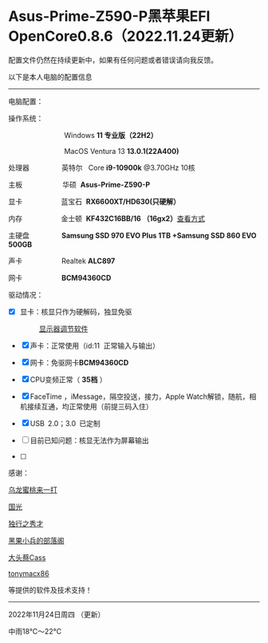 

# Asus-Prime-Z590-P黑苹果EFI OpenCore0.8.6（2022.11.24更新）


配置文件仍然在持续更新中，如果有任何问题或者错误请向我反馈。

以下是本人电脑的配置信息

---


电脑配置：

操作系统：

&ensp;&ensp;&ensp;&ensp;&ensp;&ensp;&ensp;&ensp;&ensp;&ensp;&ensp;&ensp;&ensp;&ensp;&ensp;&ensp;Windows **11 专业版（22H2）**

&ensp;&ensp;&ensp;&ensp;&ensp;&ensp;&ensp;&ensp;&ensp;&ensp;&ensp;&ensp;&ensp;&ensp;&ensp;&ensp;MacOS Ventura 13 **13.0.1(22A400)**

处理器&ensp;&ensp;&ensp;&ensp;&ensp;&ensp;&ensp;&nbsp;&nbsp;&nbsp; 英特尔 &nbsp;&nbsp;Core **i9-10900k** @3.70GHz 10核

主板&ensp;&ensp;&ensp;&ensp;&ensp;&ensp;&ensp;&nbsp;&nbsp;&nbsp;&nbsp;&nbsp;&nbsp;&nbsp;&nbsp;华硕&nbsp;&nbsp;**Asus-Prime-Z590-P**

显卡&ensp;&ensp;&ensp;&ensp;&ensp;&ensp;&ensp;&ensp;&ensp;&ensp;&nbsp;&nbsp;蓝宝石&nbsp;&nbsp;**RX6600XT/HD630(只硬解）**

内存&ensp;&ensp;&ensp;&ensp;&ensp;&ensp;&ensp;&ensp;&ensp;&ensp;&nbsp;&nbsp;金士顿&nbsp;&nbsp;**KF432C16BB/16 （16gx2）**[查看方式](https://www.kingston.com.cn/cn/memory/memory-part-number-decoder)

主硬盘&ensp;&nbsp;&ensp;&ensp;&ensp;&ensp;&ensp;&ensp;&nbsp;&nbsp;&nbsp;**Samsung SSD 970 EVO Plus 1TB +Samsung SSD 860 EVO 500GB**

声卡&ensp;&ensp;&ensp;&ensp;&ensp;&ensp;&ensp;&ensp;&ensp;&nbsp;&nbsp;&nbsp;&nbsp;Realtek **ALC897**

网卡&ensp;&ensp;&ensp;&ensp;&ensp;&ensp;&ensp;&ensp;&ensp;&nbsp;&nbsp;&nbsp;&nbsp;**BCM94360CD**


驱动情况：

- [x] 显卡：核显只作为硬解码，独显免驱

&ensp;&ensp;&ensp;&ensp;&ensp;&nbsp;&nbsp;&nbsp;&nbsp;&nbsp;&ensp;[显示器调节软件](https://github.com/MonitorControl/MonitorControl#readme)

- [x] 声卡：正常使用（id:11&nbsp;&nbsp;正常输入与输出）

- [x] 网卡：免驱网卡**BCM94360CD**

- [x] CPU变频正常（ **35档** ）

- [x] FaceTime ，iMessage，隔空投送，接力，Apple Watch解锁，随航，相机接续互通，均正常使用（前提三码入住）

- [x] USB&ensp;2.0；3.0&ensp;已定制

- [ ] 目前已知问题：核显无法作为屏幕输出

- [ ] 

感谢：

[乌龙蜜桃来一打](https://space.bilibili.com/244390800/?spm_id_from=333.999.0.0)

[国光](https://www.sqlsec.com/about/)

[独行之秀才](https://shuiyunxc.oschina.io)

[黑果小兵的部落阁](https://blog.daliansky.net/)

[大头蔡Cass](https://space.bilibili.com/16323318/?spm_id_from=333.999.0.0)

[tonymacx86](https://www.tonymacx86.com/)

等提供的软件及技术支持！

---

2022年11月24日周四 （更新）

中雨18℃～22℃

